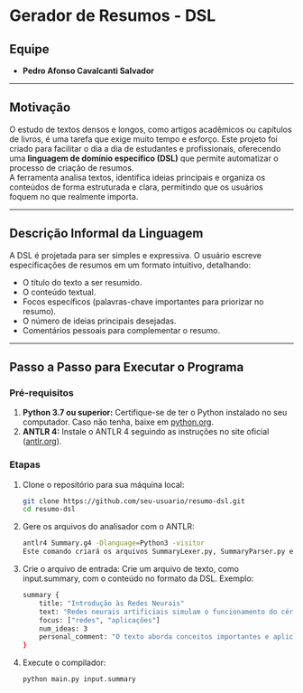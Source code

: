 # Gerador de Resumos - DSL

## Equipe
- **Pedro Afonso Cavalcanti Salvador**  

---

## Motivação
O estudo de textos densos e longos, como artigos acadêmicos ou capítulos de livros, é uma tarefa que exige muito tempo e esforço. Este projeto foi criado para facilitar o dia a dia de estudantes e profissionais, oferecendo uma **linguagem de domínio específico (DSL)** que permite automatizar o processo de criação de resumos.  
A ferramenta analisa textos, identifica ideias principais e organiza os conteúdos de forma estruturada e clara, permitindo que os usuários foquem no que realmente importa.

---

## Descrição Informal da Linguagem
A DSL é projetada para ser simples e expressiva. O usuário escreve especificações de resumos em um formato intuitivo, detalhando:
- O título do texto a ser resumido.
- O conteúdo textual.
- Focos específicos (palavras-chave importantes para priorizar no resumo).
- O número de ideias principais desejadas.
- Comentários pessoais para complementar o resumo.

---

## Passo a Passo para Executar o Programa

### Pré-requisitos
1. **Python 3.7 ou superior:** Certifique-se de ter o Python instalado no seu computador. Caso não tenha, baixe em [python.org](https://www.python.org/).  
2. **ANTLR 4:** Instale o ANTLR 4 seguindo as instruções no site oficial ([antlr.org](https://www.antlr.org/)).  

### Etapas
1. Clone o repositório para sua máquina local:
   ```bash
   git clone https://github.com/seu-usuario/resumo-dsl.git
   cd resumo-dsl
2. Gere os arquivos do analisador com o ANTLR:
   ```bash
   antlr4 Summary.g4 -Dlanguage=Python3 -visitor
   Este comando criará os arquivos SummaryLexer.py, SummaryParser.py e SummaryVisitor.py no diretório.

4. Crie o arquivo de entrada:
Crie um arquivo de texto, como input.summary, com o conteúdo no formato da DSL.
Exemplo:
   ```bash
   summary {
       title: "Introdução às Redes Neurais"
       text: "Redes neurais artificiais simulam o funcionamento do cérebro humano. Elas são compostas por neurônios artificiais interligados. São amplamente utilizadas em classificação de imagens, reconhecimento de fala e tradução de idiomas. Um exemplo é o uso em visão computacional, como reconhecimento facial."
       focus: ["redes", "aplicações"]
       num_ideas: 3
       personal_comment: "O texto aborda conceitos importantes e aplicações práticas."
   }

6. Execute o compilador:
   ```bash
   python main.py input.summary
